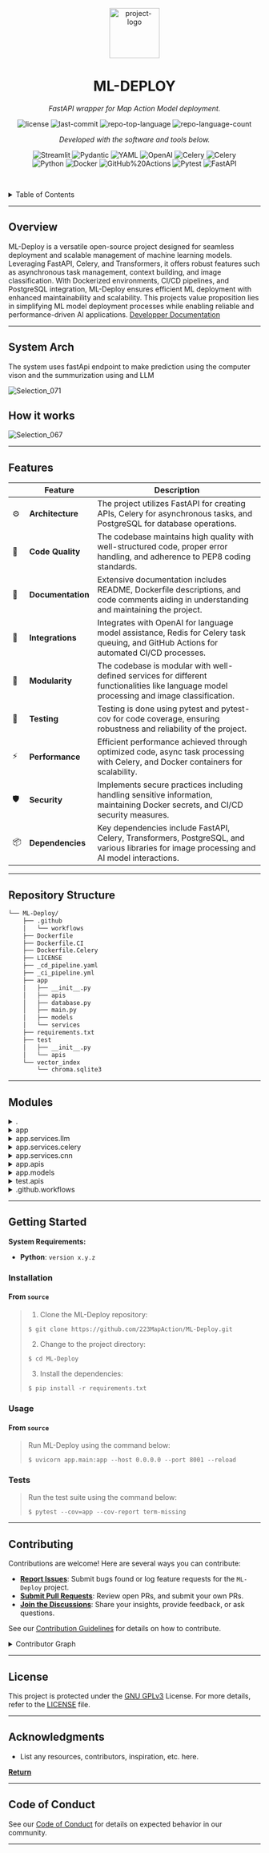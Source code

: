 <p align="center">
  <img src="https://dashboard.map-action.com/static/media/logo.ff03b7a9.png" width="100" alt="project-logo">
</p>
<p align="center">
    <h1 align="center">ML-DEPLOY</h1>
</p>
<p align="center">
    <em>FastAPI wrapper for Map Action Model deployment.</em>
</p>
<p align="center">
	<img src="https://img.shields.io/github/license/223MapAction/ML-Deploy.git?style=flat-square&logo=opensourceinitiative&logoColor=white&color=0080ff" alt="license">
	<img src="https://img.shields.io/github/last-commit/223MapAction/ML-Deploy.git?style=flat-square&logo=git&logoColor=white&color=0080ff" alt="last-commit">
	<img src="https://img.shields.io/github/languages/top/223MapAction/ML-Deploy.git?style=flat-square&color=0080ff" alt="repo-top-language">
	<img src="https://img.shields.io/github/languages/count/223MapAction/ML-Deploy.git?style=flat-square&color=0080ff" alt="repo-language-count">
<p>
<p align="center">
		<em>Developed with the software and tools below.</em>
</p>
<p align="center">
	<img src="https://img.shields.io/badge/Streamlit-FF4B4B.svg?style=flat-square&logo=Streamlit&logoColor=white" alt="Streamlit">
	<img src="https://img.shields.io/badge/Pydantic-E92063.svg?style=flat-square&logo=Pydantic&logoColor=white" alt="Pydantic">
	<img src="https://img.shields.io/badge/YAML-CB171E.svg?style=flat-square&logo=YAML&logoColor=white" alt="YAML">
	<img src="https://img.shields.io/badge/OpenAI-412991.svg?style=flat-square&logo=OpenAI&logoColor=white" alt="OpenAI">
	<img src="https://img.shields.io/badge/Celery-37814A.svg?style=flat-square&logo=Celery&logoColor=white" alt="Celery">
	<img src="https://img.shields.io/badge/Celery-37814A.svg?style=flat-square&logo=Celery&logoColor=white" alt="Celery">
	<br>
	<img src="https://img.shields.io/badge/Python-3776AB.svg?style=flat-square&logo=Python&logoColor=white" alt="Python">
	<img src="https://img.shields.io/badge/Docker-2496ED.svg?style=flat-square&logo=Docker&logoColor=white" alt="Docker">
	<img src="https://img.shields.io/badge/GitHub%20Actions-2088FF.svg?style=flat-square&logo=GitHub-Actions&logoColor=white" alt="GitHub%20Actions">
	<img src="https://img.shields.io/badge/Pytest-0A9EDC.svg?style=flat-square&logo=Pytest&logoColor=white" alt="Pytest">
	<img src="https://img.shields.io/badge/FastAPI-009688.svg?style=flat-square&logo=FastAPI&logoColor=white" alt="FastAPI">
</p>

<br><!-- TABLE OF CONTENTS -->
<details>
  <summary>Table of Contents</summary><br>

- [Overview](#overview)
- [Features](#features)
- [Repository Structure](#repository-structure)
- [Modules](#modules)
- [Getting Started](#getting-started)
  - [Installation](#installation)
  - [Usage](#usage)
  - [Tests](#tests)
- [Contributing](#contributing)
- [License](#license)
- [Acknowledgments](#acknowledgments)
- [Code of Conduct](#code-of-conduct)
</details>
<hr>

##  Overview

ML-Deploy is a versatile open-source project designed for seamless deployment and scalable management of machine learning models. Leveraging FastAPI, Celery, and Transformers, it offers robust features such as asynchronous task management, context building, and image classification. With Dockerized environments, CI/CD pipelines, and PostgreSQL integration, ML-Deploy ensures efficient ML deployment with enhanced maintainability and scalability. This projects value proposition lies in simplifying ML model deployment processes while enabling reliable and performance-driven AI applications.
[Developper Documentation](https://223mapaction.github.io/ML-Deploy/)

---

## System Arch
The system uses fastApi endpoint to make prediction using the computer vison and the summurization using and LLM

![Selection_071](https://github.com/223MapAction/ML-Deploy/assets/64170643/92f6be3c-7155-4548-9fce-185fd8e54b09)

## How it works

![Selection_067](https://github.com/223MapAction/ML-Deploy/assets/64170643/317e19d8-8b98-4629-93f0-3cbd7326eb77)



---

##  Features

|    |    Feature        | Description                                                                                                                       |
|----|-------------------|-----------------------------------------------------------------------------------------------------------------------------------|
| ⚙️  | **Architecture**  | The project utilizes FastAPI for creating APIs, Celery for asynchronous tasks, and PostgreSQL for database operations.             |
| 🔩 | **Code Quality**  | The codebase maintains high quality with well-structured code, proper error handling, and adherence to PEP8 coding standards.    |
| 📄 | **Documentation** | Extensive documentation includes README, Dockerfile descriptions, and code comments aiding in understanding and maintaining the project. |
| 🔌 | **Integrations**  | Integrates with OpenAI for language model assistance, Redis for Celery task queuing, and GitHub Actions for automated CI/CD processes. |
| 🧩 | **Modularity**    | The codebase is modular with well-defined services for different functionalities like language model processing and image classification. |
| 🧪 | **Testing**       | Testing is done using pytest and pytest-cov for code coverage, ensuring robustness and reliability of the project.                  |
| ⚡️  | **Performance**   | Efficient performance achieved through optimized code, async task processing with Celery, and Docker containers for scalability.   |
| 🛡️ | **Security**      | Implements secure practices including handling sensitive information, maintaining Docker secrets, and CI/CD security measures.   |
| 📦 | **Dependencies**  | Key dependencies include FastAPI, Celery, Transformers, PostgreSQL, and various libraries for image processing and AI model interactions. |

---

##  Repository Structure

```sh
└── ML-Deploy/
    ├── .github
    │   └── workflows
    ├── Dockerfile
    ├── Dockerfile.CI
    ├── Dockerfile.Celery
    ├── LICENSE
    ├── _cd_pipeline.yaml
    ├── _ci_pipeline.yml
    ├── app
    │   ├── __init__.py
    │   ├── apis
    │   ├── database.py
    │   ├── main.py
    │   ├── models
    │   └── services
    ├── requirements.txt
    ├── test
    │   ├── __init__.py
    │   └── apis
    └── vector_index
        └── chroma.sqlite3
```

---

##  Modules

<details closed><summary>.</summary>

| File                                                                                             | Summary                                                                                                                                                                                                                                                                                     |
| ---                                                                                              | ---                                                                                                                                                                                                                                                                                         |
| [requirements.txt](https://github.com/223MapAction/ML-Deploy.git/blob/master/requirements.txt)   | Lists Python package dependencies in requirements.txt for seamless project setup and reproducibility. Key libraries include fastapi, celery, transformers, and uvicorn to support ML deployment. Enhances project scalability and maintainability by managing package versions efficiently. |
| [Dockerfile.Celery](https://github.com/223MapAction/ML-Deploy.git/blob/master/Dockerfile.Celery) | Builds a Docker image for Celery worker, leveraging Python 3.10.13, to manage asynchronous tasks in the ML-Deploy project. Inherits project dependencies from requirements.txt while ensuring a streamlined environment setup for seamless task execution.                                  |
| [Dockerfile](https://github.com/223MapAction/ML-Deploy.git/blob/master/Dockerfile)               | Enables deploying a Python application using Uvicorn server, handling data processing requests. Utilizes Docker for portability, installs dependencies, and configures the execution environment. Dynamically serves the app on port 8001 in the container.                                 |
| [Dockerfile.CI](https://github.com/223MapAction/ML-Deploy.git/blob/master/Dockerfile.CI)         | Builds Python environment, installs project dependencies, and runs test coverage using pytest in the CI pipeline for ML-Deploy.                                                                                                                                                             |
| [_cd_pipeline.yaml](https://github.com/223MapAction/ML-Deploy.git/blob/master/_cd_pipeline.yaml) | Sets up Docker services for a FastAPI app, Redis, and Celery workers with networking configurations in a micro-services environment. Enables communication between services for seamless deployment and scalability.                                                                        |
| [_ci_pipeline.yml](https://github.com/223MapAction/ML-Deploy.git/blob/master/_ci_pipeline.yml)   | Automates creation and configuration of a CI service within the ML-Deploy repository. Orchestrates building a Docker container for testing purposes based on the specified Dockerfile.CI. Integrates environment variables for seamless deployment.                                         |

</details>

<details closed><summary>app</summary>

| File                                                                                     | Summary                                                                                                                                                                                                                                              |
| ---                                                                                      | ---                                                                                                                                                                                                                                                  |
| [main.py](https://github.com/223MapAction/ML-Deploy.git/blob/master/app/main.py)         | Initializes FastAPI app with CORS middleware.-Connects to the database on app startup.-Gracefully disconnects from the database on app shutdown.-Includes main_routers APIs under /api1 prefix.                                                      |
| [database.py](https://github.com/223MapAction/ML-Deploy.git/blob/master/app/database.py) | Establishes a connection to a PostgreSQL database within the ML-Deploy repo's app module. Leveraging the databases library, it initializes a database instance with a predefined URL for subsequent data operations across the ML deployment system. |

</details>

<details closed><summary>app.services.llm</summary>

| File                                                                                                                              | Summary                                                                                                                                                                                                                                                                                                                                             |
| ---                                                                                                                               | ---                                                                                                                                                                                                                                                                                                                                                 |
| [gpt_3_5_turbo.py](https://github.com/223MapAction/ML-Deploy.git/blob/master/app/services/llm/gpt_3_5_turbo.py)                   | Implements a GPT-4 assistant with chat history, user interaction, and error handling. Enables response generation based on user prompts using OpenAIs API. Facilitates chat history display and message exchange within the ML-Deploy repositorys app services architecture.                                                                        |
| [llm.py](https://github.com/223MapAction/ML-Deploy.git/blob/master/app/services/llm/llm.py)                                       | Preprocessing data for improved query results.                                                                                                                                                                                                                                                                                                      |
| [llm_preprocessing.py](https://github.com/223MapAction/ML-Deploy.git/blob/master/app/services/llm/llm_preprocessing.py)           | Generates a chatbot workflow utilizing OpenAI models for conversational retrieval, with document compression and retrieval. Handles document loading, splitting, and vector storage, connecting to a persistent SQLite database. Memory buffer management for conversation history. Summarizes relevant concepts for efficient chatbot interaction. |
| [pgml_llm_preprocessing.py](https://github.com/223MapAction/ML-Deploy.git/blob/master/app/services/llm/pgml_llm_preprocessing.py) | Implements AI chat preprocessing using pgml library with PDF data extraction, semantic search setup, and PostgreSQL integration for ML-Deploy repositorys model training pipeline.                                                                                                                                                                  |
| [pgml_llm.py](https://github.com/223MapAction/ML-Deploy.git/blob/master/app/services/llm/pgml_llm.py)                             | Implements chat bot logic with context building, user input processing, and assistant response generation using AI models and a database connection.                                                                                                                                                                                                |
| [preprocessing.py](https://github.com/223MapAction/ML-Deploy.git/blob/master/app/services/llm/preprocessing.py)                   | Implements a data preprocessing pipeline for a large language model, integrating text splitting, transformation, loading, embeddings, and vector storage. Executes the pipeline with model configurations and a specified tokenizer for NLP tasks within the ML-Deploy repositorys architecture.                                                    |

</details>

<details closed><summary>app.services.celery</summary>

| File                                                                                                               | Summary                                                                                                                                                                                                                                                  |
| ---                                                                                                                | ---                                                                                                                                                                                                                                                      |
| [celery_task.py](https://github.com/223MapAction/ML-Deploy.git/blob/master/app/services/celery/celery_task.py)     | Defines Celery tasks for ML predictions and contextual information retrieval using CNN and LLM models. Handles image predictions and fetches relevant context, impacts, and solutions. Enhances ML-Deploys asynchronous processing capabilities.         |
| [celery_config.py](https://github.com/223MapAction/ML-Deploy.git/blob/master/app/services/celery/celery_config.py) | Defines Celery configuration to enable distributed task processing in the ML-Deploy repositorys architecture. Initializes a Celery object using Redis for task queuing and result storage, enhancing scalability and performance for asynchronous tasks. |

</details>

<details closed><summary>app.services.cnn</summary>

| File                                                                                                              | Summary                                                                                                                                                                                                                                                                                           |
| ---                                                                                                               | ---                                                                                                                                                                                                                                                                                               |
| [cnn_preprocess.py](https://github.com/223MapAction/ML-Deploy.git/blob/master/app/services/cnn/cnn_preprocess.py) | Enables image preprocessing for convolutional neural networks in the ML-Deploy repositorys services module. Implements transformations using the torchvision library to resize, convert, and format images for model input.                                                                       |
| [cnn.py](https://github.com/223MapAction/ML-Deploy.git/blob/master/app/services/cnn/cnn.py)                       | Predicts image classification using a pre-trained VGG16 model for environmental categories. Loads weights from a specified model path, preprocesses input images, and outputs predicted class and probabilities. The CNN model aids in identifying environmental issues like pollution and waste. |
| [cnn_model.py](https://github.com/223MapAction/ML-Deploy.git/blob/master/app/services/cnn/cnn_model.py)           | Refactors VGG16 model for image classification by adjusting classifier layer to predict a specified number of classes. Implements freezing parameters and loading batch normalization weights for enhanced training on ML-Deploy.                                                                 |

</details>

<details closed><summary>app.apis</summary>

| File                                                                                                | Summary                                                                                                                                                                                                                                                                |
| ---                                                                                                 | ---                                                                                                                                                                                                                                                                    |
| [main_router.py](https://github.com/223MapAction/ML-Deploy.git/blob/master/app/apis/main_router.py) | Handles image prediction, contextualization, and data insertion. Utilizes FastAPI, requests, and Celery for async tasks. Fetches images, processes predictions, and stores results in the Mapapi_prediction table. Resilient to exceptions with proper error handling. |

</details>

<details closed><summary>app.models</summary>

| File                                                                                                  | Summary                                                                               |
| ---                                                                                                   | ---                                                                                   |
| [image_model.py](https://github.com/223MapAction/ML-Deploy.git/blob/master/app/models/image_model.py) | Defines ImageModel with image_name, sensitive_structures, and incident_id attributes. |

</details>

<details closed><summary>test.apis</summary>

| File                                                                                                           | Summary                                                                                                                                            |
| ---                                                                                                            | ---                                                                                                                                                |
| [test_main_router.py](https://github.com/223MapAction/ML-Deploy.git/blob/master/test/apis/test_main_router.py) | Verifies FastAPI endpoint functionality by simulating HTTP requests to ensure the Index route returns a 200 status code and correct JSON response. |

</details>

<details closed><summary>.github.workflows</summary>

| File                                                                                                   | Summary                                                                                                                                                                                                               |
| ---                                                                                                    | ---                                                                                                                                                                                                                   |
| [testing.yml](https://github.com/223MapAction/ML-Deploy.git/blob/master/.github/workflows/testing.yml) | Enables automated testing via GitHub Actions by running test suites upon code changes. Ensures continuous integration by validating code quality, fostering robustness and stability within the ML-Deploy repository. |
| [deploy.yml](https://github.com/223MapAction/ML-Deploy.git/blob/master/.github/workflows/deploy.yml)   | Deploys the ML model API via GitHub Actions. Orchestrates docker build and push steps, trigger-based deployment on master branch push events. Secret handling for Docker Hub credentials.                             |

</details>

---

##  Getting Started

**System Requirements:**

* **Python**: `version x.y.z`

###  Installation

<h4>From <code>source</code></h4>

> 1. Clone the ML-Deploy repository:
>
> ```console
> $ git clone https://github.com/223MapAction/ML-Deploy.git
> ```
>
> 2. Change to the project directory:
> ```console
> $ cd ML-Deploy
> ```
>
> 3. Install the dependencies:
> ```console
> $ pip install -r requirements.txt
> ```

###  Usage

<h4>From <code>source</code></h4>

> Run ML-Deploy using the command below:
> ```console
> $ uvicorn app.main:app --host 0.0.0.0 --port 8001 --reload
> ```

###  Tests

> Run the test suite using the command below:
> ```console
> $ pytest --cov=app --cov-report term-missing
> ```

---

##  Contributing

Contributions are welcome! Here are several ways you can contribute:

- **[Report Issues](https://github.com/223MapAction/ML-Deploy.git/issues)**: Submit bugs found or log feature requests for the `ML-Deploy` project.
- **[Submit Pull Requests](https://github.com/223MapAction/ML-Deploy.git/blob/main/CONTRIBUTING.md)**: Review open PRs, and submit your own PRs.
- **[Join the Discussions](https://github.com/223MapAction/ML-Deploy.git/discussions)**: Share your insights, provide feedback, or ask questions.

See our [Contribution Guidelines](https://github.com/223MapAction/.github/blob/main/CONTRIBUTING.md) for details on how to contribute.

<details closed>
<summary>Contributor Graph</summary>
<br>
<p align="center">
   <a href="https://github.com{/223MapAction/ML-Deploy.git/}graphs/contributors">
      <img src="https://contrib.rocks/image?repo=223MapAction/ML-Deploy.git">
   </a>
</p>
</details>


---

##  License

This project is protected under the [GNU GPLv3](https://choosealicense.com/licenses/gpl-3.0/) License. For more details, refer to the [LICENSE](https://choosealicense.com/licenses/) file.

---

##  Acknowledgments

- List any resources, contributors, inspiration, etc. here.

[**Return**](#-overview)

---

##  Code of Conduct

See our [Code of Conduct](https://github.com/223MapAction/.github/blob/main/CODE_OF_CONDUCT.md) for details on expected behavior in our community.

---
